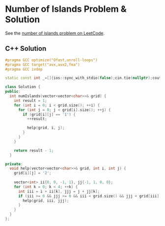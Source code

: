 # Number of Islands Problem & Solution

See the [number of islands problem on LeetCode](https://leetcode.com/problems/number-of-islands).

## C++ Solution

```cpp
#pragma GCC optimize("Ofast,unroll-loops")
#pragma GCC target("avx,avx2,fma")
#pragma GCC ivdep

static const int _=[]{ios::sync_with_stdio(false);cin.tie(nullptr);cout.tie(nullptr);return 0;}();

class Solution {
public:
  int numIslands(vector<vector<char>>& grid) {
    int result = 1;
    for (int i = 0; i < grid.size(); ++i) {
      for (int j = 0; j < grid[i].size(); ++j) {
        if (grid[i][j] == '1') {
          ++result;

          help(grid, i, j);
        }
      }
    }

    return result - 1;
  }

private:
  void help(vector<vector<char>>& grid, int i, int j) {
    grid[i][j] = '2';
    
    vector<int> ii{0, 0, -1, 1}, jj{-1, 1, 0, 0};
    for (int k = 0; k < 4; ++k) {
      int iii = i + ii[k], jjj = j + jj[k];
      if (iii >= 0 && jjj >= 0 && iii < grid.size() && jjj < grid[iii].size() && grid[iii][jjj] == '1') {
        help(grid, iii, jjj);
      }
    }
  }
};
```
